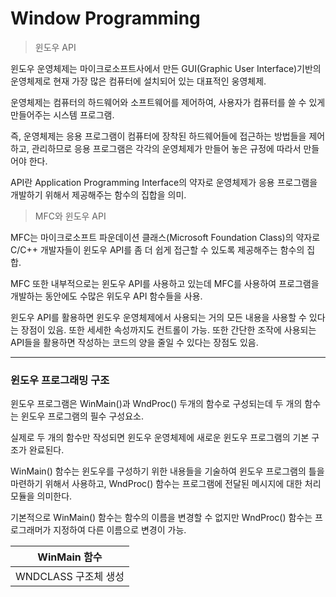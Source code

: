 # Window Programming

> 윈도우 API

윈도우 운영체제는 마이크로소프트사에서 만든 GUI(Graphic User Interface)기반의 운영체제로 현재 가장 많은 컴퓨터에 설치되어 있는 대표적인 웅영체제.

운영체제는 컴퓨터의 하드웨어와 소프트웨어를 제어하여, 사용자가 컴퓨터를 쓸 수 있게 만들어주는 시스템 프로그램.

즉, 운영체제는 응용 프로그램이 컴퓨터에 장착된 하드웨어들에 접근하는 방법들을 제어하고, 관리하므로 응용 프로그램은 각각의 운영체제가 만들어 놓은 규정에 따라서 만들어야 한다. 

API란 Application Programming Interface의 약자로 운영체제가 응용 프로그램을 개발하기 위해서 제공해주는 함수의 집합을 의미.

> MFC와 윈도우 API

MFC는 마이크로소프트 파운데이션 클래스(Microsoft Foundation Class)의 약자로 C/C++ 개발자들이 윈도우 API를 좀 더 쉽게 접근할 수 있도록 제공해주는 함수의 집합.

MFC 또한 내부적으로는 윈도우 API를 사용하고 있는데 MFC를 사용하여 프로그램을 개발하는 동안에도 수많은 위도우 API 함수들을 사용.

윈도우 API를 활용하면 윈도우 운영체제에서 사용되는 거의 모든 내용을 사용할 수 있다는 장점이 있음. 또한 세세한 속성까지도 컨트롤이 가능. 또한 간단한 조작에 사용되는 API들을 활용하면 작성하는 코드의 양을 줄일 수 있다는 장점도 있음.

-------

### 윈도우 프로그래밍 구조

윈도우 프로그램은 WinMain()과 WndProc() 두개의 함수로 구성되는데 두 개의 함수는 윈도우 프로그램의 필수 구성요소.

실제로 두 개의 함수만 작성되면 윈도우 운영체제에 새로운 윈도우 프로그램의 기본 구조가 완료된다.

WinMain() 함수는 윈도우를 구성하기 위한 내용들을 기술하여 윈도우 프로그램의 틀을 마련하기 위해서 사용하고, WndProc() 함수는 프로그램에 전달된 메시지에 대한 처리 모듈을 의미한다. 

기본적으로 WinMain() 함수는 함수의 이름을 변경할 수 없지만 WndProc() 함수는 프로그래머가 지정하여 다른 이름으로 변경이 가능.

|WinMain 함수|
|------------|
|WNDCLASS 구조체 생성|

